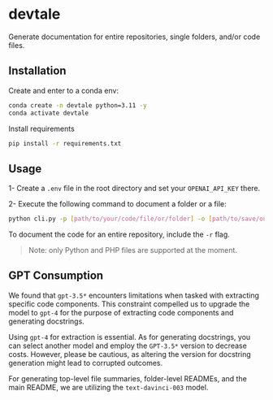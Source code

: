 # devtale

Generate documentation for entire repositories, single folders, and/or code files.

## Installation

Create and enter to a conda env:

```bash
conda create -n devtale python=3.11 -y
conda activate devtale
```

Install requirements

```bash
pip install -r requirements.txt
```

## Usage

1- Create a `.env` file in the root directory and set your `OPENAI_API_KEY` there.

2- Execute the following command to document a folder or a file:

```bash
python cli.py -p [path/to/your/code/file/or/folder] -o [path/to/save/output/docs]
```

To document the code for an entire repository, include the `-r` flag.

> Note: only Python and PHP files are supported at the moment.

## GPT Consumption

We found that `gpt-3.5*` encounters limitations when tasked with extracting specific code components. This constraint compelled us to upgrade the model to `gpt-4` for the purpose of extracting code components and generating docstrings.

Using `gpt-4` for extraction is essential. As for generating docstrings, you can select another model and employ the `GPT-3.5*` version to decrease costs. However, please be cautious, as altering the version for docstring generation might lead to corrupted outcomes.

For generating top-level file summaries, folder-level READMEs, and the main README, we are utilizing the `text-davinci-003` model.
